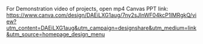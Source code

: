 For Demonstration video of projects, open mp4
Canvas PPT link: https://www.canva.com/design/DAEiLXG1aug/7ny2sJlnWF04kcP1IMRgkQ/view?utm_content=DAEiLXG1aug&utm_campaign=designshare&utm_medium=link&utm_source=homepage_design_menu

